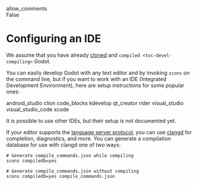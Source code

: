 allow\_comments  
False

# Configuring an IDE

We assume that you have already
[cloned](https://github.com/godotengine/godot) and
`compiled <toc-devel-compiling>` Godot.

You can easily develop Godot with any text editor and by invoking
`scons` on the command line, but if you want to work with an IDE
(Integrated Development Environment), here are setup instructions for
some popular ones:

android\_studio clion code\_blocks kdevelop qt\_creator rider
visual\_studio visual\_studio\_code xcode

It is possible to use other IDEs, but their setup is not documented yet.

If your editor supports the [language server
protocol](https://microsoft.github.io/language-server-protocol/), you
can use [clangd](https://clangd.llvm.org) for completion, diagnostics,
and more. You can generate a compilation database for use with clangd
one of two ways:

    # Generate compile_commands.json while compiling
    scons compiledb=yes

    # Generate compile_commands.json without compiling
    scons compiledb=yes compile_commands.json
